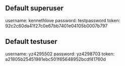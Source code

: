 Default superuser
------------------
username: kennethlove
password: testpassword
token: 92c2c60da41f27c0e67bb7401e04105b0007b797

Default testuser
------------------
username: yz4295502
password: yz4298703
token: a21805b25451981ebc501f65648952bcdf41760d